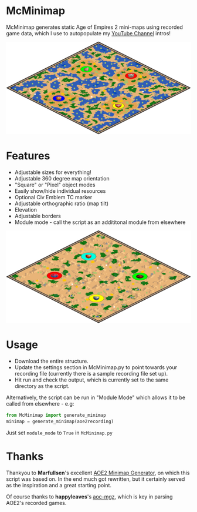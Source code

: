 # McMinimap
 
McMinimap generates static Age of Empires 2 mini-maps using recorded game data, which I use to autopopulate my [YouTube Channel](https://www.youtube.com/@buttonbashofficial) intros!

![Minimap example 1](examples/example1.png)

# Features

 - Adjustable sizes for everything!
 - Adjustable 360 degree map orientation
 - "Square" or "Pixel" object modes
 - Easily show/hide individual resources
 - Optional Civ Emblem TC marker
 - Adjustable orthographic ratio (map tilt)
 - Elevation
 - Adjustable borders
 - Module mode - call the script as an addititonal module from elsewhere

![Minimap example 1](examples/example2.png)

# Usage

 - Download the entire structure. 
 - Update the settings section in McMinimap.py to point towards your recording file (currently there is a sample recording file set up).
 - Hit run and check the output, which is currently set to the same directory as the script.

Alternatively, the script can be run in "Module Mode" which allows it to be called  from elsewhere - e.g:

```python
from McMinimap import generate_minimap
minimap = generate_minimap(aoe2recording)
```

Just set ```module_mode``` to ```True``` in ```McMinimap.py```

# Thanks

Thankyou to **Marfullsen**'s excellent [AOE2 Minimap Generator](https://github.com/Marfullsen/AoE2-minimap-generator), on which this script was based on. In the end much got rewritten, but it certainly served as the inspiration and a great starting point.

Of course thanks to **happyleaves**'s [aoc-mgz](https://github.com/happyleavesaoc/aoc-mgz), which is key in parsing AOE2's recorded games.

